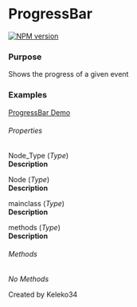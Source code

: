 # ProgressBar

[![NPM version][npm-image]][npm-url]

### Purpose
Shows the progress of a given event

### Examples
[ProgressBar Demo](http://keleko34.github.io/KC/)

###### Properties
Node_Type (*Type*)<br />
**Description**

Node (*Type*)<br />
**Description**

mainclass (*Type*)<br />
**Description**

methods (*Type*)<br />
**Description**
<!-- endinject -->

###### Methods
*No Methods*
<!-- endinject -->


[npm-image]: https://img.shields.io/badge/NPM-0.0.1-green.svg?style=flat-square
[npm-url]: https://npmjs.org/package/KC

Created by Keleko34